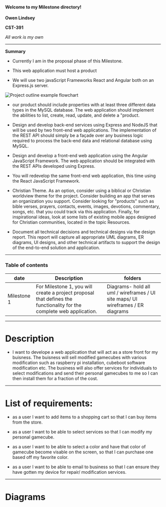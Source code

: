 #### Welcome to my Milestone directory!
**Owen Lindsey**

**CST-391**

_All work is my own_


---
**Summary**


- Currently I am in the proposal phase of this Milestone. 


- This web application must host a product

- We will use two javaScript Frameworks React and Angular both on an Express.js server. 

![Project outline example flowchart ](https://gitlab.com/cst-3914/javascript-web-application-development/-/raw/main/Milestone/milestone1/UML%20/%20ER%20Diagrams/Cst-391_milestoneExampleFlowchart.png)


- our product should include properties with at least three different data types in the MySQL database. The web application should implement the abilities to list, create, read, update, and delete a "product.

- Design and develop back-end services using Express and NodeJS that will be used by two front-end web applications. The implementation of the REST API should simply be a façade over any business logic required to process the back-end data and relational database using MySQL.

- Design and develop a front-end web application using the Angular JavaScript Framework. The web application should be integrated with the REST APIs developed using Express.

- You will redevelop the same front-end web application, this time using the React JavaScript Framework. 

- Christian Theme. As an option, consider using a biblical or Christian worldview theme for the project. Consider building an app that serves an organization you support. Consider looking for "products" such as bible verses, prayers, contacts, events, images, devotions, commentary, songs, etc. that you could track via this application. Finally, for inspirational ideas, look at some lists of existing mobile apps designed for Christian communities, located in the topic Resources. 

- Document all technical decisions and technical designs via the design report. This report will capture all appropriate UML diagrams, ER diagrams, UI designs, and other technical artifacts to support the design of the end-to-end solution and application.

---
### Table of contents

| date  | Description | folders        |
| ------ | ------ | ----------- | 
| Milestone 1 |  For Milestone 1, you will create a project proposal that defines the functionality for the complete web application.      | Diagrams- hold all uml / wireframes / UI site maps/ UI wireframes / ER diagrams |

---
# Description

- I want to develope a web application that will act as a store front for my buisness. The buisness will sell modified gamecubes with various modification such as raspberry pi installation, cubeboot software modification etc. The business will also offer services for individuals to select modifications and send their personal gamecubes to me so I can then install them for a fraction of the cost. 
---
# List of requirements:

  
- as a user I want to add items to a shopping cart so that I can buy items from the store.

- as a user I want to be able to select services so that I can modify my personal gamecube. 
  

- as a user I want to be able to select a color and have that color of gamecube become visable on the screen, so that I can purchase one based off my favorite color. 


- as a user I want to be able to email to business so that I can ensure they have gotten my device for repair/ modification services. 

---
# Diagrams 


